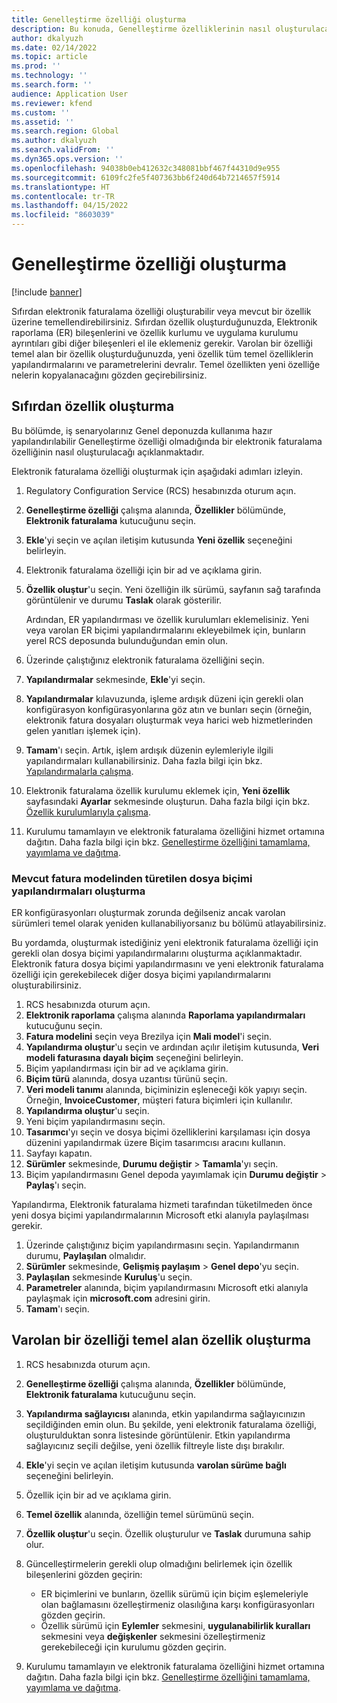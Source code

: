 ```yaml
---
title: Genelleştirme özelliği oluşturma
description: Bu konuda, Genelleştirme özelliklerinin nasıl oluşturulacağı açıklanmaktadır.
author: dkalyuzh
ms.date: 02/14/2022
ms.topic: article
ms.prod: ''
ms.technology: ''
ms.search.form: ''
audience: Application User
ms.reviewer: kfend
ms.custom: ''
ms.assetid: ''
ms.search.region: Global
ms.author: dkalyuzh
ms.search.validFrom: ''
ms.dyn365.ops.version: ''
ms.openlocfilehash: 94038b0eb412632c348081bbf467f44310d9e955
ms.sourcegitcommit: 6109fc2fe5f407363bb6f240d64b7214657f5914
ms.translationtype: HT
ms.contentlocale: tr-TR
ms.lasthandoff: 04/15/2022
ms.locfileid: "8603039"
---
```

# <a name="create-a-globalization-feature"></a>Genelleştirme özelliği oluşturma

[!include [banner](../includes/banner.md)]

Sıfırdan elektronik faturalama özelliği oluşturabilir veya mevcut bir özellik üzerine temellendirebilirsiniz. Sıfırdan özellik oluşturduğunuzda, Elektronik raporlama (ER) bileşenlerini ve özellik kurlumu ve uygulama kurulumu ayrıntıları gibi diğer bileşenleri el ile eklemeniz gerekir. Varolan bir özelliği temel alan bir özellik oluşturduğunuzda, yeni özellik tüm temel özelliklerin yapılandırmalarını ve parametrelerini devralır. Temel özellikten yeni özelliğe nelerin kopyalanacağını gözden geçirebilirsiniz.

## <a name="create-a-feature-from-scratch"></a>Sıfırdan özellik oluşturma

Bu bölümde, iş senaryolarınız Genel deponuzda kullanıma hazır yapılandırılabilir Genelleştirme özelliği olmadığında bir elektronik faturalama özelliğinin nasıl oluşturulacağı açıklanmaktadır.

Elektronik faturalama özelliği oluşturmak için aşağıdaki adımları izleyin.

1. Regulatory Configuration Service (RCS) hesabınızda oturum açın.
2. **Genelleştirme özelliği** çalışma alanında, **Özellikler** bölümünde, **Elektronik faturalama** kutucuğunu seçin.
3. **Ekle**'yi seçin ve açılan iletişim kutusunda **Yeni özellik** seçeneğini belirleyin.
4. Elektronik faturalama özelliği için bir ad ve açıklama girin.
5. **Özellik oluştur**'u seçin. Yeni özelliğin ilk sürümü, sayfanın sağ tarafında görüntülenir ve durumu **Taslak** olarak gösterilir.

    Ardından, ER yapılandırması ve özellik kurulumları eklemelisiniz. Yeni veya varolan ER biçimi yapılandırmalarını ekleyebilmek için, bunların yerel RCS deposunda bulunduğundan emin olun.

6. Üzerinde çalıştığınız elektronik faturalama özelliğini seçin.
7. **Yapılandırmalar** sekmesinde, **Ekle**'yi seçin.
8. **Yapılandırmalar** kılavuzunda, işleme ardışık düzeni için gerekli olan konfigürasyon konfigürasyonlarına göz atın ve bunları seçin (örneğin, elektronik fatura dosyaları oluşturmak veya harici web hizmetlerinden gelen yanıtları işlemek için).
9. **Tamam**'ı seçin. Artık, işlem ardışık düzenin eylemleriyle ilgili yapılandırmaları kullanabilirsiniz. Daha fazla bilgi için bkz. [Yapılandırmalarla çalışma](e-invoicing-work-configurations.md).
10. Elektronik faturalama özellik kurulumu eklemek için, **Yeni özellik** sayfasındaki **Ayarlar** sekmesinde oluşturun. Daha fazla bilgi için bkz. [Özellik kurulumlarıyla çalışma](e-invoicing-feature-setup.md).
11. Kurulumu tamamlayın ve elektronik faturalama özelliğini hizmet ortamına dağıtın. Daha fazla bilgi için bkz. [Genelleştirme özelliğini tamamlama, yayımlama ve dağıtma](e-invoicing-complete-publish-deploy-globalization-feature.md).

### <a name="create-file-format-configurations-that-are-derived-from-the-existing-invoice-model"></a>Mevcut fatura modelinden türetilen dosya biçimi yapılandırmaları oluşturma

ER konfigürasyonları oluşturmak zorunda değilseniz ancak varolan sürümleri temel olarak yeniden kullanabiliyorsanız bu bölümü atlayabilirsiniz.

Bu yordamda, oluşturmak istediğiniz yeni elektronik faturalama özelliği için gerekli olan dosya biçimi yapılandırmalarını oluşturma açıklanmaktadır. Elektronik fatura dosya biçimi yapılandırmasını ve yeni elektronik faturalama özelliği için gerekebilecek diğer dosya biçimi yapılandırmalarını oluşturabilirsiniz.

1. RCS hesabınızda oturum açın.
2. **Elektronik raporlama** çalışma alanında **Raporlama yapılandırmaları** kutucuğunu seçin.
3. **Fatura modelini** seçin veya Brezilya için **Mali model**'i seçin.
4. **Yapılandırma oluştur**'u seçin ve ardından açılır iletişim kutusunda, **Veri modeli faturasına dayalı biçim** seçeneğini belirleyin.
5. Biçim yapılandırması için bir ad ve açıklama girin.
6. **Biçim türü** alanında, dosya uzantısı türünü seçin.
7. **Veri modeli tanımı** alanında, biçiminizin eşleneceği kök yapıyı seçin. Örneğin, **InvoiceCustomer**, müşteri fatura biçimleri için kullanılır.
8. **Yapılandırma oluştur**'u seçin.
9. Yeni biçim yapılandırmasını seçin.
10. **Tasarımcı**'yı seçin ve dosya biçimi özelliklerini karşılaması için dosya düzenini yapılandırmak üzere Biçim tasarımcısı aracını kullanın.
11. Sayfayı kapatın.
12. **Sürümler** sekmesinde, **Durumu değiştir** \> **Tamamla**'yı seçin.
13. Biçim yapılandırmasını Genel depoda yayımlamak için **Durumu değiştir** \> **Paylaş**'ı seçin.

Yapılandırma, Elektronik faturalama hizmeti tarafından tüketilmeden önce yeni dosya biçimi yapılandırmalarının Microsoft etki alanıyla paylaşılması gerekir.

1. Üzerinde çalıştığınız biçim yapılandırmasını seçin. Yapılandırmanın durumu, **Paylaşılan** olmalıdır.
2. **Sürümler** sekmesinde, **Gelişmiş paylaşım** \> **Genel depo**'yu seçin.
3. **Paylaşılan** sekmesinde **Kuruluş**'u seçin.
4. **Parametreler** alanında, biçim yapılandırmasını Microsoft etki alanıyla paylaşmak için **microsoft.com** adresini girin.
5. **Tamam**'ı seçin.

## <a name="create-a-feature-that-is-based-on-an-existing-feature"></a>Varolan bir özelliği temel alan özellik oluşturma

1. RCS hesabınızda oturum açın.
2. **Genelleştirme özelliği** çalışma alanında, **Özellikler** bölümünde, **Elektronik faturalama** kutucuğunu seçin.
3. **Yapılandırma sağlayıcısı** alanında, etkin yapılandırma sağlayıcınızın seçildiğinden emin olun. Bu şekilde, yeni elektronik faturalama özelliği, oluşturulduktan sonra listesinde görüntülenir. Etkin yapılandırma sağlayıcınız seçili değilse, yeni özellik filtreyle liste dışı bırakılır.
4. **Ekle**'yi seçin ve açılan iletişim kutusunda **varolan sürüme bağlı** seçeneğini belirleyin.
5. Özellik için bir ad ve açıklama girin.
6. **Temel özellik** alanında, özelliğin temel sürümünü seçin.
7. **Özellik oluştur**'u seçin. Özellik oluşturulur ve **Taslak** durumuna sahip olur.
8. Güncelleştirmelerin gerekli olup olmadığını belirlemek için özellik bileşenlerini gözden geçirin:

    - ER biçimlerini ve bunların, özellik sürümü için biçim eşlemeleriyle olan bağlamasını özelleştirmeniz olasılığına karşı konfigürasyonları gözden geçirin.
    - Özellik sürümü için **Eylemler** sekmesini, **uygulanabilirlik kuralları** sekmesini veya **değişkenler** sekmesini özelleştirmeniz gerekebileceği için kurulumu gözden geçirin.

9. Kurulumu tamamlayın ve elektronik faturalama özelliğini hizmet ortamına dağıtın. Daha fazla bilgi için bkz. [Genelleştirme özelliğini tamamlama, yayımlama ve dağıtma](e-invoicing-complete-publish-deploy-globalization-feature.md).
